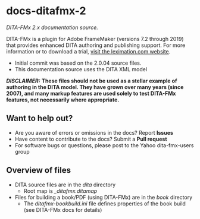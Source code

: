 # docs-ditafmx-2
*DITA-FMx 2.x documentation source.*

DITA-FMx is a plugin for Adobe FrameMaker (versions 7.2 through 2019) that provides enhanced DITA authoring and publishing support. For more information or to download a trial, [visit the leximation.com website](http://leximation.com/dita-fmx/).

- Initial commit was based on the 2.0.04 source files.
- This documentation source uses the DITA XML model

***DISCLAIMER:*** **These files should not be used as a stellar example of authoring in the DITA model. They have grown over many years (since 2007), and many markup features are used solely to test DITA-FMx features, not necessarily where appropriate.**

## Want to help out?

- Are you aware of errors or omissions in the docs? Report **Issues**
- Have content to contribute to the docs? Submit a **Pull request**
- For software bugs or questions, please post to the Yahoo dita-fmx-users group

## Overview of files

- DITA source files are in the *dita* directory
  - Root map is *_ditafmx.ditamap*
- Files for building a book/PDF (using DITA-FMx) are in the *book* directory
  - The *ditafmx-bookbuild.ini* file defines properties of the book build (see DITA-FMx docs for details)
